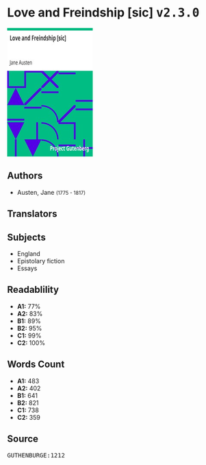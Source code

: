 # Love and Freindship [sic] <kbd>v2.3.0</kbd>

![](./cover.medium.jpg "")

## Authors


 - Austen, Jane <small>(1775 - 1817)</small>

## Translators



## Subjects


 - England
 - Epistolary fiction
 - Essays

## Readablility


 - **A1:** 77%
 - **A2:** 83%
 - **B1:** 89%
 - **B2:** 95%
 - **C1:** 99%
 - **C2:** 100%

## Words Count


 - **A1:** 483
 - **A2:** 402
 - **B1:** 641
 - **B2:** 821
 - **C1:** 738
 - **C2:** 359

## Source


<kbd>GUTHENBURGE:1212</kbd>
